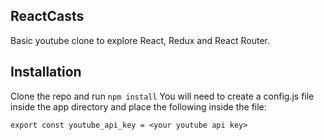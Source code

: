 ## ReactCasts

Basic youtube clone to explore React, Redux and React Router.

## Installation

Clone the repo and run `npm install`
You will need to create a config.js file inside the app directory and place the following inside the file:

```
export const youtube_api_key = <your youtube api key>
```
